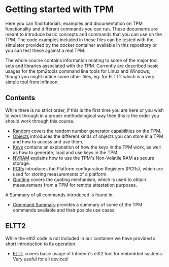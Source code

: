 # Getting started with TPM

Here you can find tutorials, examples and documentation on TPM functionality and different commands you can run.
These documents are meant to introduce basic concepts and commands that you can use on the TPM.
The code examples included in these files can be tested with the simulator provided by the docker container available in this repository or you can test these against a real TPM.

The whole course contains information relating to some of the major tool sets and libraries associated with the TPM. Currently are described basic usages for the tpm2tools command line tools for Linux and Windows, though you might notice some other files, eg: for ELTT2 which is a very simple tool from Infineon.

## Contents 

While there is no strict order, if this is the first time you are here or you wish to work through in a proper methodological way then this is the order you should work through this course.

* [Random](./random.md) covers the random number generator capabilities on the TPM.
* [Objects](./objects.md) introduces the different kinds of objects you can store in a TPM and how to access and use them.
* [Keys](./keys.md) contains an explanation of how the keys in the TPM work, as well as how to generate, load and use keys in the TPM.
* [NVRAM](./nvram.md) explains how to use the TPM's Non-Volatile RAM as secure storage.
* [PCRs](./pcrs.md) introduces the Platform configuration Registers (PCRs), which are used for storing measurements of a platform.
* [Quoting](./quoting.md) covers the quoting mechanism, which is used to obtain measuremens from a TPM for remote attestation purposes.

A Summary of all commands introduced is found in:

* [Command Summary](./commandSummary.md) provides a summary of some of the TPM commands available and their posible use cases.




## ELTT2

While the eltt2 code is not included in our container we have provided a short introduction to its operation. 

* [ELTT](./eltt2.md) covers basic usage of Infineon's eltt2 tool for embedded systems. Very useful for all devices!
